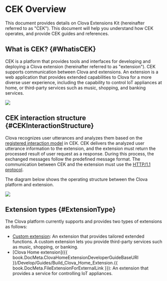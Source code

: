 <!-- Note! This content includes shared parts. Therefore, when you update this, you should beware of synchronization. -->

<!-- Start of the shared content: CEKOverview -->

# CEK Overview
This document provides details on Clova Extensions Kit (hereinafter referred to as "CEK"). This document will help you understand how CEK operates, and provide CEK guides and references.

## What is CEK? {#WhatisCEK}
CEK is a platform that provides tools and interfaces for developing and deploying a Clova extension (hereinafter referred to as "extension"). CEK supports communication between Clova and extensions. An extension is a web application that provides extended capabilities to Clova for a more diverse user experience, including the capability to control IoT appliances at home, or third-party services such as music, shopping, and banking services.

![](/Develop/Assets/Images/CEK_Concept_Diagram.png)

## CEK interaction structure {#CEKInteractionStructure}
Clova recognizes user utterances and analyzes them based on the [registered interaction model](/DevConsole/Guides/Register_Interaction_Model.md) in CEK. CEK delivers the analyzed user utterance information to the extension, and the extension must return the processed result of user request as a response. During this process, the exchanged messages follow the predefined message format. The communication between CEK and the extension must use the <a href="https://tools.ietf.org/html/rfc2616" target="_blank">HTTP/1.1 protocol</a>.

The diagram below shows the operating structure between the Clova platform and extension.

![](/Develop/Assets/Images/CEK_Interaction_Structure.png)


## Extension types {#ExtensionType}
The Clova platform currently supports and provides two types of extensions as follows:

* [Custom extension](/Develop/Guides/Build_Custom_Extension.md): An extension that provides tailored extended functions. A custom extension lets you provide third-party services such as music, shopping, or banking.
* [Clova Home extension]({{ book.DocMeta.ClovaHomeExtensionDeveloperGuideBaseURI }}/Develop/Guides/Build_Clova_Home_Extension.{{ book.DocMeta.FileExtensionForExternalLink }}): An extension that provides a service for controlling IoT appliances.

<!-- End of the shared content -->
